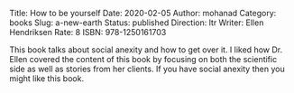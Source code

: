 Title: How to be yourself
Date: 2020-02-05
Author: mohanad
Category: books
Slug: a-new-earth
Status: published
Direction: ltr
Writer: Ellen Hendriksen
Rate: 8
ISBN: 978-1250161703

This book talks about social anexity and how to get over it. I liked how Dr. Ellen covered the content of this book by focusing on both the scientific side as well as stories from her clients. If you have social anexity then you might like this book.